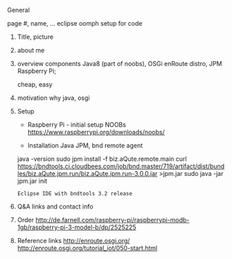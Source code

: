 General 


page #, name, ...
eclipse oomph setup for code


01. Title, picture

02. about me

03. overview
		components Java8 (part of noobs), OSGi enRoute distro, JPM
		Raspberry Pi;
			
		
	cheap, easy

04. motivation
		why java, osgi 

05. Setup
	
	* Raspberry Pi - initial setup NOOBs https://www.raspberrypi.org/downloads/noobs/
		
	* Installation Java JPM, bnd remote agent
	
	java -version
	sudo jpm install -f biz.aQute.remote.main
	curl https://bndtools.ci.cloudbees.com/job/bnd.master/719/artifact/dist/bundles/biz.aQute.jpm.run/biz.aQute.jpm.run-3.0.0.jar >jpm.jar
	sudo java -jar jpm.jar init
		
	
		Eclipse IDE with bndtools 3.2 release

		
14. Q&A
	links and contact info

15. Order
	http://de.farnell.com/raspberry-pi/raspberrypi-modb-1gb/raspberry-pi-3-model-b/dp/2525225
	
16. Reference links	
	http://enroute.osgi.org/
	http://enroute.osgi.org/tutorial_iot/050-start.html
